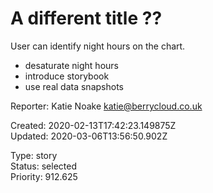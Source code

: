 # A different title ??

User can identify night hours on the chart.

* desaturate night hours
* introduce storybook
* use real data snapshots

Reporter: Katie Noake <katie@berrycloud.co.uk>  

Created: 2020-02-13T17:42:23.149875Z  
Updated: 2020-03-06T13:56:50.902Z

Type: story  
Status: selected  
Priority: 912.625
